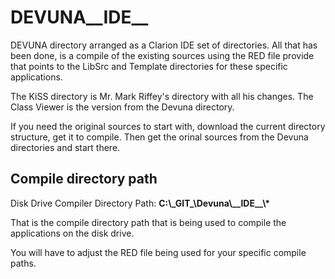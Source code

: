 # DEVUNA__IDE__
DEVUNA directory arranged as a Clarion IDE set of directories. All that has been done, is a compile of the existing sources using 
the RED file provide that points to the LibSrc and Template directories for these specific applications.

The KiSS directory is Mr. Mark Riffey's directory with all his changes. The Class Viewer is the version from the Devuna directory.

If you need the original sources to start with, download the current directory structure, get it to compile. Then get the orinal sources 
from the Devuna directories and start there.

## Compile directory path

Disk Drive Compiler Directory Path: **C:\\\_GIT\_\\Devuna\\\_\_IDE\_\_\\\***

That is the compile directory path that is being used to compile the applications on the disk drive. 

You will have to adjust the RED file being used for your specific compile paths. 


